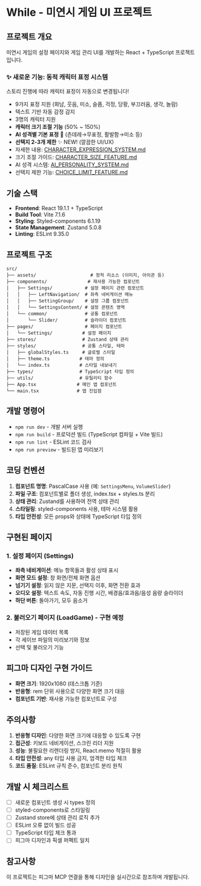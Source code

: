 # While - 미연시 게임 UI 프로젝트

## 프로젝트 개요
미연시 게임의 설정 페이지와 게임 관리 UI를 개발하는 React + TypeScript 프로젝트입니다.

### ✨ 새로운 기능: 동적 캐릭터 표정 시스템
스토리 진행에 따라 캐릭터 표정이 자동으로 변경됩니다!
- 9가지 표정 지원 (화남, 웃음, 미소, 슬픔, 걱정, 당황, 부끄러움, 생각, 놀람)
- 텍스트 기반 자동 감정 감지
- 3명의 캐릭터 지원
- **캐릭터 크기 조절 기능** (50% ~ 150%)
- **AI 성격별 기본 표정** 🤖 (츤데레→무표정, 활발함→미소 등)
- **선택지 2-3개 제한** ✨ NEW! (깔끔한 UI/UX)
- 자세한 내용: [CHARACTER_EXPRESSION_SYSTEM.md](./CHARACTER_EXPRESSION_SYSTEM.md)
- 크기 조절 가이드: [CHARACTER_SIZE_FEATURE.md](./CHARACTER_SIZE_FEATURE.md)
- AI 성격 시스템: [AI_PERSONALITY_SYSTEM.md](./AI_PERSONALITY_SYSTEM.md)
- 선택지 제한 기능: [CHOICE_LIMIT_FEATURE.md](./CHOICE_LIMIT_FEATURE.md)

## 기술 스택
- **Frontend**: React 19.1.1 + TypeScript
- **Build Tool**: Vite 7.1.6
- **Styling**: Styled-components 6.1.19
- **State Management**: Zustand 5.0.8
- **Linting**: ESLint 9.35.0

## 프로젝트 구조
```
src/
├── assets/                    # 정적 리소스 (이미지, 아이콘 등)
├── components/               # 재사용 가능한 컴포넌트
│   ├── Settings/            # 설정 페이지 관련 컴포넌트
│   │   ├── LeftNavigation/  # 좌측 네비게이션 메뉴
│   │   ├── SettingGroup/    # 설정 그룹 컴포넌트
│   │   └── SettingsContent/ # 설정 콘텐츠 영역
│   └── common/              # 공통 컴포넌트
│       └── Slider/          # 슬라이더 컴포넌트
├── pages/                   # 페이지 컴포넌트
│   └── Settings/           # 설정 페이지
├── stores/                 # Zustand 상태 관리
├── styles/                 # 공통 스타일, 테마
│   ├── globalStyles.ts     # 글로벌 스타일
│   ├── theme.ts           # 테마 정의
│   └── index.ts           # 스타일 내보내기
├── types/                 # TypeScript 타입 정의
├── utils/                 # 유틸리티 함수
├── App.tsx               # 메인 앱 컴포넌트
└── main.tsx              # 앱 진입점
```

## 개발 명령어
- `npm run dev` - 개발 서버 실행
- `npm run build` - 프로덕션 빌드 (TypeScript 컴파일 + Vite 빌드)
- `npm run lint` - ESLint 코드 검사
- `npm run preview` - 빌드된 앱 미리보기

## 코딩 컨벤션
1. **컴포넌트 명명**: PascalCase 사용 (예: `SettingsMenu`, `VolumeSlider`)
2. **파일 구조**: 컴포넌트별로 폴더 생성, index.tsx + styles.ts 분리
3. **상태 관리**: Zustand를 사용하여 전역 상태 관리
4. **스타일링**: styled-components 사용, 테마 시스템 활용
5. **타입 안전성**: 모든 props와 상태에 TypeScript 타입 정의

## 구현된 페이지
### 1. 설정 페이지 (Settings)
- **좌측 네비게이션**: 메뉴 항목들과 활성 상태 표시
- **화면 모드 설정**: 창 화면/전체 화면 옵션
- **넘기기 설정**: 읽지 않은 지문, 선택지 이후, 화면 전환 효과
- **오디오 설정**: 텍스트 속도, 자동 진행 시간, 배경음/효과음/음성 음량 슬라이더
- **하단 버튼**: 돌아가기, 모두 음소거

### 2. 불러오기 페이지 (LoadGame) - 구현 예정
- 저장된 게임 데이터 목록
- 각 세이브 파일의 미리보기와 정보
- 선택 및 불러오기 기능

## 피그마 디자인 구현 가이드
- **화면 크기**: 1920x1080 (데스크톱 기준)
- **반응형**: rem 단위 사용으로 다양한 화면 크기 대응
- **컴포넌트 기반**: 재사용 가능한 컴포넌트로 구성

## 주의사항
1. **반응형 디자인**: 다양한 화면 크기에 대응할 수 있도록 구현
2. **접근성**: 키보드 네비게이션, 스크린 리더 지원
3. **성능**: 불필요한 리렌더링 방지, React.memo 적절히 활용
4. **타입 안전성**: any 타입 사용 금지, 엄격한 타입 체크
5. **코드 품질**: ESLint 규칙 준수, 컴포넌트 분리 원칙

## 개발 시 체크리스트
- [ ] 새로운 컴포넌트 생성 시 types 정의
- [ ] styled-components로 스타일링
- [ ] Zustand store에 상태 관리 로직 추가
- [ ] ESLint 오류 없이 빌드 성공
- [ ] TypeScript 타입 체크 통과
- [ ] 피그마 디자인과 픽셀 퍼펙트 일치

## 참고사항
이 프로젝트는 피그마 MCP 연결을 통해 디자인을 실시간으로 참조하며 개발됩니다.